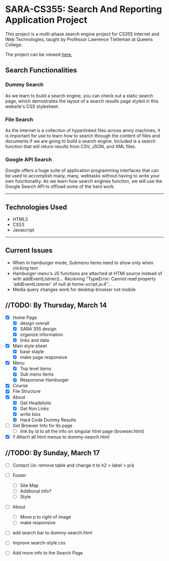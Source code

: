# SARA-CS355: Search And Reporting Application Project

This project is a multi-phase search engine project for CS355 Internet and Web Technologies, taught by Professor Lawrence Tietleman at Queens College.

The project can be viewed <a href="https://venus.cs.qc.cuny.edu/~gois8338/cs355/">here.</a>

## Search Functionalities 

### Dummy Search
As we learn to build a search engine, you can check out a static search page, which demostrates the layout of a search results page styled in this website's CSS stylesheet.

### File Search
As the internet is a colleciton of hyperlinked files across amny machines, it is important for use to learn how to search through the content of files and documents if we are going to build a search engine. Included is a search function that will return results from CSV, JSON, and XML files.

### Google API Search
Google offers a huge suite of application programming interfaces that can be used to accomplish many, many, webtasks without having to write your own functionality.
As we learn how search engines function, we will use the Google Search API to offload some of the hard work.

---

## Technologies Used
- HTML5
- CSS3
- Javascript

---

## Current Issues
- When in hamburger mode, Submenu items need to show only when clicking text
- Hamburger menu's JS functions are attached at HTMl source instead of with addEventListner()... Recieving "TypeError: Cannot read property 'addEventListener' of null at home-script.js:4"... 
- Media query changes work for desktop browser not mobile

## //TODO: By Thursday, March 14
- [x] Home Page
    - [x] design overall
    - [x] SARA 355 design
    - [x] organize information
    - [x] links and data
- [x] Main style sheet
    - [x] base stayle
    - [x] make page responsive
- [x] Menu
    - [x] Top level items
    - [x] Sub menu items 
    - [x] Responsive Hamburger 
- [x] Course 
- [x] File Structure
- [x] About
    - [x] Get Headshots
    - [x] Get Ron Links
    - [x] write bios
    - [x] Hard Code Dummy Results
- [ ] Get Browser Info for its page
    - [ ] link by id to all the info on singular html page (browser.html)
- [x] !! Attach all html menus to dummy-search.html

## //TODO: By Sunday, March 17
- [ ] Contact Us: remove table and change it to h2 > label > p/a
- [ ] Footer
    - [ ] Site Map
    - [ ] Addtional info?
    - [ ] Style 
- [ ] About
    - [ ] Move p to right of image
    - [ ] make responsive
- [ ] add search bar to dummy-search.html
- [ ] Improve search-style.css
- [ ] Add more info to the Search Page

    
    
    
